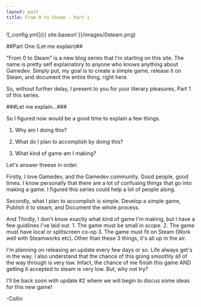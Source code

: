 ```yaml
---
layout: post
title: From 0 to Steam - Part 1
---
```

![_config.yml]({{ site.baseurl }}/images/0steam.png)

##Part One (Let me explain)##

"From 0 to Steam" is a new blog series that I'm starting on this site. The name is pretty self explainatory to anyone who knows anything about Gamedev. Simply put, my goal is to create a simple game, release it on Steam, and document the entire thing, right here.

So, without further delay, I present to you for your literary pleasures, Part 1 of this series.

###Let me explain...###

So I figured now would be a good time to explain a few things.

1. Why am I doing this?

2. What do I plan to accomplish by doing this?

3. What kind of game am I making?

Let's answer theese in order.

Firstly, I love Gamedev, and the Gamedev community. Good people, good times. I know personally that there are a lot of confusing things that go into making a game. I figured this series could help a lot of people along.

Secondly, what I plan to accomplish is simple. Develop a simple game, Publish it to steam, and Document the whole process. 

And Thirdly, I don't know exactly what kind of game I'm making, but I have a few guidlines I've laid out. 1. The game must be small in scope. 2. The game must have local or splitscreen co-op 3. The game must fit on Steam (Work well with Steamworks etc). Other than these 3 things, it's all up in the air.

I'm planning on releasing an update every few days or so. Life always get's in the way.
I also understand that the chance of this going smoothly all of the way through is very low. Infact, the chance of me finish this game AND getting it accepted to steam is very low. But, why not try?

I'll be back soon with update #2 where we will begin to discus some ideas for this new game!

-Collin
